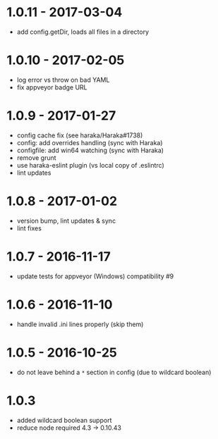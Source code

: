 
# 1.0.11 - 2017-03-04

- add config.getDir, loads all files in a directory

# 1.0.10 - 2017-02-05

- log error vs throw on bad YAML  
- fix appveyor badge URL

# 1.0.9 - 2017-01-27

- config cache fix (see haraka/Haraka#1738)
- config: add overrides handling (sync with Haraka)
- configfile: add win64 watching (sync with Haraka)
- remove grunt
- use haraka-eslint plugin (vs local copy of .eslintrc)
- lint updates

# 1.0.8 - 2017-01-02

- version bump, lint updates & sync
- lint fixes

# 1.0.7 - 2016-11-17

- update tests for appveyor (Windows) compatibility #9

# 1.0.6 - 2016-11-10

- handle invalid .ini lines properly (skip them)

# 1.0.5 - 2016-10-25

- do not leave behind a `*` section in config (due to wildcard boolean)

# 1.0.3

- added wildcard boolean support
- reduce node required 4.3 -> 0.10.43

